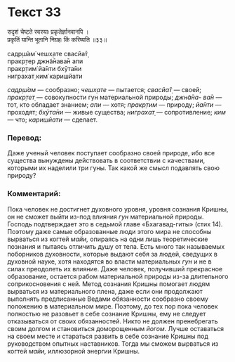 # Текст 33

सदृशं चेष्टते स्वस्याः प्रकृतेर्ज्ञानवानपि ।  
प्रकृतिं यान्ति भूतानि निग्रहः किं करिष्यति ॥३३॥

садр̣ш́ам̇ чешх̣ате свасйа̄т̣  
пракр̣тер джн̃а̄нава̄н апи  
пракр̣тим̇ йа̄нти бхӯта̄ни  
ниграхат̣ ким̇ каришйати

_садр̣ш́ам_ — сообразно; _чешх̣ате_ — пытается; _свасйа̄т̣_ — своей; _пракр̣тет̣_ — совокупности гун материальной природы; _джн̃а̄на- ва̄н_ — тот, кто обладает знанием; _апи_ — хотя; _пракр̣тим_ — природу; _йа̄нти_ — проходят; _бхӯта̄ни_ — живые существа; _ниграхат̣_ — сопротивление; _ким_ — что; _каришйати_ — сделает.

### Перевод:

Даже ученый человек поступает сообразно своей природе, ибо все существа вынуждены действовать в соответствии с качествами, которыми их наделили три гуны. Так какой же смысл подавлять свою природу?

### Комментарий:

Пока человек не достигнет духовного уровня, уровня сознания Кришны, он не сможет выйти из-под влияния _гун_ материальной природы. Господь подтверждает это в седьмой главе «Бхагавад-гиты» (стих 14). Поэтому даже самые образованные люди этого мира не способны вырваться из когтей _майи,_ опираясь на одни лишь теоретические познания и пытаясь отличить душу от тела. Есть много так называемых поборников духовности, которые выдают себя за людей, сведущих в духовной науке, хотя находятся во власти материальных _гун_ и не в силах преодолеть их влияние. Даже человек, получивший прекрасное образование, остается рабом материальной природы из-за длительного соприкосновения с ней. Метод сознания Кришны помогает людям вырваться из материального плена, даже если они продолжают выполнять предписанные Ведами обязанности сообразно своему положению в материальном мире. Поэтому, до тех пор пока человек полностью не разовьет в себе сознание Кришны, ему не следует отказываться от своих обязанностей. Никто не должен пренебрегать своим долгом и становиться доморощенным _йогом._ Лучше оставаться на своем месте и стараться развить в себе сознание Кришны под руководством опытных наставников. Тогда мы сможем вырваться из когтей _майи,_ иллюзорной энергии Кришны.